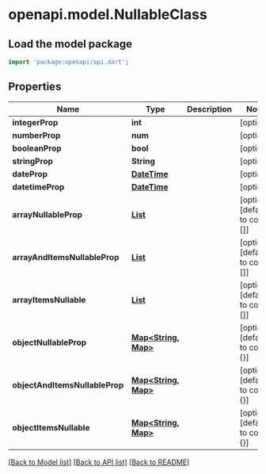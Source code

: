 # openapi.model.NullableClass

## Load the model package
```dart
import 'package:openapi/api.dart';
```

## Properties
Name | Type | Description | Notes
------------ | ------------- | ------------- | -------------
**integerProp** | **int** |  | [optional] 
**numberProp** | **num** |  | [optional] 
**booleanProp** | **bool** |  | [optional] 
**stringProp** | **String** |  | [optional] 
**dateProp** | [**DateTime**](DateTime.md) |  | [optional] 
**datetimeProp** | [**DateTime**](DateTime.md) |  | [optional] 
**arrayNullableProp** | [**List<Map>**](Map.md) |  | [optional] [default to const []]
**arrayAndItemsNullableProp** | [**List<Map>**](Map.md) |  | [optional] [default to const []]
**arrayItemsNullable** | [**List<Map>**](Map.md) |  | [optional] [default to const []]
**objectNullableProp** | [**Map<String, Map>**](Map.md) |  | [optional] [default to const {}]
**objectAndItemsNullableProp** | [**Map<String, Map>**](Map.md) |  | [optional] [default to const {}]
**objectItemsNullable** | [**Map<String, Map>**](Map.md) |  | [optional] [default to const {}]

[[Back to Model list]](../README.md#documentation-for-models) [[Back to API list]](../README.md#documentation-for-api-endpoints) [[Back to README]](../README.md)


